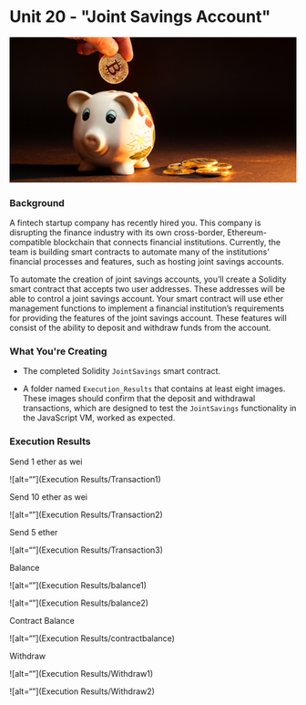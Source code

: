 # Unit 20 - "Joint Savings Account"

![alt=“”](Images/20-5-challenge-image.png)

### Background

A fintech startup company has recently hired you. This company is disrupting the finance industry with its own cross-border, Ethereum-compatible blockchain that connects financial institutions. Currently, the team is building smart contracts to automate many of the institutions’ financial processes and features, such as hosting joint savings accounts.

To automate the creation of joint savings accounts, you’ll create a Solidity smart contract that accepts two user addresses. These addresses will be able to control a joint savings account. Your smart contract will use ether management functions to implement a financial institution’s requirements for providing the features of the joint savings account. These features will consist of the ability to deposit and withdraw funds from the account.

### What You're Creating

* The completed Solidity `JointSavings` smart contract.

* A folder named `Execution_Results` that contains at least eight images. These images should confirm that the deposit and withdrawal transactions, which are designed to test the `JointSavings` functionality in the JavaScript VM, worked as expected.

### Execution Results 

Send 1 ether as wei

![alt=“”](Execution Results/Transaction1)

Send 10 ether as wei

![alt=“”](Execution Results/Transaction2)

Send 5 ether 

![alt=“”](Execution Results/Transaction3)

Balance 

![alt=“”](Execution Results/balance1)

![alt=“”](Execution Results/balance2)

Contract Balance

![alt=“”](Execution Results/contractbalance)

Withdraw

![alt=“”](Execution Results/Withdraw1)

![alt=“”](Execution Results/Withdraw2)



